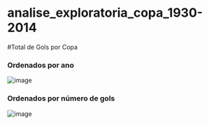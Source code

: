 # analise_exploratoria_copa_1930-2014
#Total de Gols por Copa
### Ordenados por ano
![image](https://user-images.githubusercontent.com/63027164/206913666-1c582a1c-d8f7-4f6a-8380-b125008d13f8.png)
### Ordenados por número de gols
![image](https://user-images.githubusercontent.com/63027164/206913725-59b28d13-1a29-49bb-9bb0-00ebb7886c70.png)
